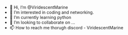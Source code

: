 - 👋 Hi, I’m @ViridescentMarine
- 👀 I’m interested in coding and networking. 
- 🌱 I’m currently learning python 
- 💞️ I’m looking to collaborate on ...
- 📫 How to reach me thorugh discord - ViridescentMarine
